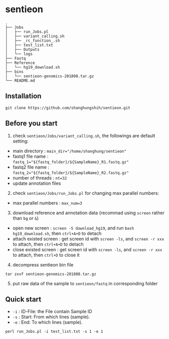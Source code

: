 # sentieon

    .
    ├── Jobs    
    │   ├── run_Jobs.pl
    │   ├── variant_calling.sh
    │   ├── _rc_function_.sh
    │   ├── test_list.txt
    │   ├── Outputs
    │   └── logs
    ├── Fastq                   
    ├── Reference
    │   └── hg19_download.sh
    ├── bins    
    │   └── sentieon-genomics-201808.tar.gz
    └── README.md

## Installation
``` shell
git clone https://github.com/shanghungshih/sentieon.git
```


## Before you start
1. check `sentieon/Jobs/variant_calling.sh`, the followings are default setting:
- main directory : `main_dir="/home/shanghung/sentieon"`
- fastq1 file name : `fastq_1="${fastq_folder}/${SampleName}_R1.fastq.gz"`
- fastq2 file name : `fastq_2="${fastq_folder}/${SampleName}_R2.fastq.gz"`
- number of threads : `nt=32`
- update annotation files

2. check `sentieon/Jobs/run_Jobs.pl` for changing max parallel numbers:
- max parallel numbers : `max_num=3`

3. download reference and annotation data (recommad using `screen` rather than `bg` or `&`)
- open new screen : `screen -S download_hg19`, and run `bash hg19_download.sh`, then `ctrl+A+D` to detach
- attach existed screen : get screen id with `screen -ls`, and `screen -r xxx` to attach, then `ctrl+A+D` to detach
- close existed screen : get screen id with `screen -ls`, and `screen -r xxx` to attach, then `ctrl+D` to close it

4. decompress sentieon bin file
``` shell
tar zxvf sentieon-genomics-201808.tar.gz
```

5. put raw data of the sample to `sentieon/fastq` in corresponding folder 


## Quick start
- `-i` : ID-File: the File contain Sample ID
- `-s` : Start: From which lines (sample).
- `-e` : End: To which lines (sample).
``` shell
perl run_Jobs.pl -i test_list.txt -s 1 -e 1
```


